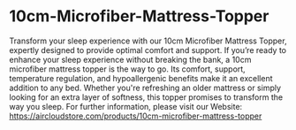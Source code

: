 # 10cm-Microfiber-Mattress-Topper
Transform your sleep experience with our 10cm Microfiber Mattress Topper, expertly designed to provide optimal comfort and support.
If you’re ready to enhance your sleep experience without breaking the bank, a 10cm microfiber mattress topper is the way to go. Its comfort, support, temperature regulation, and hypoallergenic benefits make it an excellent addition to any bed. Whether you're refreshing an older mattress or simply looking for an extra layer of softness, this topper promises to transform the way you sleep.
For further information, please visit our Website:
https://aircloudstore.com/products/10cm-microfiber-mattress-topper
